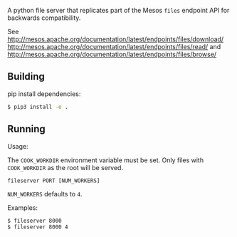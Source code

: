 A python file server that replicates part of the Mesos `files` endpoint API for backwards compatibility.

See http://mesos.apache.org/documentation/latest/endpoints/files/download/
http://mesos.apache.org/documentation/latest/endpoints/files/read/ and
http://mesos.apache.org/documentation/latest/endpoints/files/browse/

## Building

pip install dependencies:

```bash
$ pip3 install -e .
```

## Running

Usage:

The `COOK_WORKDIR` environment variable must be set. Only files with `COOK_WORKDIR` as the root will be served.

```fileserver PORT [NUM_WORKERS]```

`NUM_WORKERS` defaults to `4`.

Examples:

```bash
$ fileserver 8000
$ fileserver 8000 4
```
